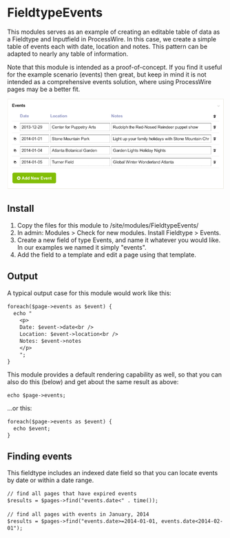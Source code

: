 # FieldtypeEvents

This modules serves as an example of creating an editable table of 
data as a Fieldtype and Inputfield in ProcessWire. In this case, we
create a simple table of events each with date, location and notes.
This pattern can be adapted to nearly any table of information. 

Note that this module is intended as a proof-of-concept. If you 
find it useful for the example scenario (events) then great, but 
keep in mind it is not intended as a comprehensive events solution,
where using ProcessWire pages may be a better fit. 

<img src='screenshot.png' />


## Install

1. Copy the files for this module to /site/modules/FieldtypeEvents/ 
2. In admin: Modules > Check for new modules. Install Fieldtype > Events.
3. Create a new field of type Events, and name it whatever you would 
   like. In our examples we named it simply "events". 
4. Add the field to a template and edit a page using that template. 

## Output 

A typical output case for this module would work like this:

``````
foreach($page->events as $event) {
  echo "
    <p>
    Date: $event->date<br />
    Location: $event->location<br />
    Notes: $event->notes
    </p>
    ";
}
``````

This module provides a default rendering capability as well, so that
you can also do this (below) and get about the same result as above:

``````
echo $page->events; 
``````

...or this: 

``````
foreach($page->events as $event) {
  echo $event; 
}
``````

## Finding events

This fieldtype includes an indexed date field so that you can locate
events by date or within a date range. 

`````
// find all pages that have expired events
$results = $pages->find("events.date<" . time()); 

// find all pages with events in January, 2014
$results = $pages->find("events.date>=2014-01-01, events.date<2014-02-01"); 
`````


